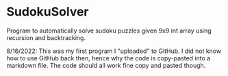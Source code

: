# SudokuSolver
Program to automatically solve sudoku puzzles given 9x9 int array using recursion and backtracking.



8/16/2022: This was my first program I "uploaded" to GitHub. I did not know how to use GitHub back then, hence why the code is copy-pasted into a markdown file. The code should all work fine copy and pasted though.
